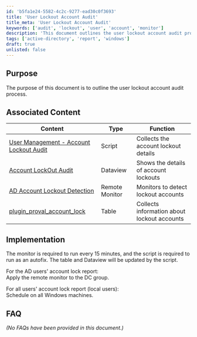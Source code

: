 ```yaml
---
id: 'b5fa1e24-5582-4c2c-9277-ead30c0f3693'
title: 'User Lockout Account Audit'
title_meta: 'User Lockout Account Audit'
keywords: ['audit', 'lockout', 'user', 'account', 'monitor']
description: 'This document outlines the user lockout account audit process, detailing associated content, implementation steps, and best practices for monitoring account lockouts in Active Directory environments.'
tags: ['active-directory', 'report', 'windows']
draft: true
unlisted: false
---
```


## Purpose

The purpose of this document is to outline the user lockout account audit process.

## Associated Content

| Content                                                                 | Type          | Function                              |
|-------------------------------------------------------------------------|---------------|---------------------------------------|
| [User Management - Account Lockout Audit](<./User Management - Account Lockout Audit.md>) | Script        | Collects the account lockout details   |
| [Account LockOut Audit](<../cwa/dataviews/Account LockOut Audit.md>) | Dataview      | Shows the details of account lockouts  |
| [AD Account Lockout Detection](<../cwa/monitors/Account Lockout Detection.md>) | Remote Monitor | Monitors to detect lockout accounts    |
| [plugin_proval_account_lock](<./plugin_proval_account_lock.md>) | Table         | Collects information about lockout accounts |

## Implementation

The monitor is required to run every 15 minutes, and the script is required to run as an autofix. The table and Dataview will be updated by the script.

For the AD users' account lock report:  
Apply the remote monitor to the DC group.

For all users' account lock report (local users):  
Schedule on all Windows machines.

## FAQ

*(No FAQs have been provided in this document.)*
